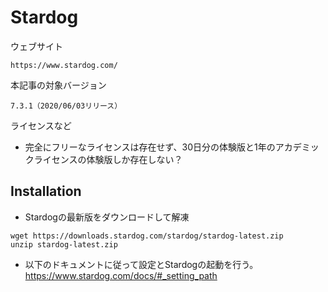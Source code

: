 # Stardog

ウェブサイト

    https://www.stardog.com/

本記事の対象バージョン
    
    7.3.1（2020/06/03リリース）

ライセンスなど

* 完全にフリーなライセンスは存在せず、30日分の体験版と1年のアカデミックライセンスの体験版しか存在しない？
    

## Installation

* Stardogの最新版をダウンロードして解凍
```
wget https://downloads.stardog.com/stardog/stardog-latest.zip
unzip stardog-latest.zip
```

* 以下のドキュメントに従って設定とStardogの起動を行う。
https://www.stardog.com/docs/#_setting_path
